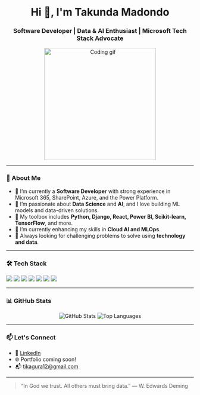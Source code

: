 
<h1 align="center">Hi 👋, I'm Takunda Madondo</h1>
<h3 align="center">Software Developer | Data & AI Enthusiast | Microsoft Tech Stack Advocate</h3>

<p align="center">
  <img src="https://media.giphy.com/media/qgQUggAC3Pfv687qPC/giphy.gif" width="300" alt="Coding gif">
</p>

---

### 🚀 About Me

- 💼 I’m currently a **Software Developer** with strong experience in Microsoft 365, SharePoint, Azure, and the Power Platform.
- 🧠 I’m passionate about **Data Science** and **AI**, and I love building ML models and data-driven solutions.
- 🧰 My toolbox includes **Python, Django, React, Power BI, Scikit-learn, TensorFlow**, and more.
- 🌱 I’m currently enhancing my skills in **Cloud AI and MLOps**.
- 🎯 Always looking for challenging problems to solve using **technology and data**.

---

### 🛠️ Tech Stack

<p align="left">
  <img src="https://img.shields.io/badge/Python-3670A0?style=for-the-badge&logo=python&logoColor=white"/>
  <img src="https://img.shields.io/badge/Power%20BI-F2C811?style=for-the-badge&logo=powerbi&logoColor=black"/>
  <img src="https://img.shields.io/badge/React-20232A?style=for-the-badge&logo=react&logoColor=61DAFB"/>
  <img src="https://img.shields.io/badge/Django-092E20?style=for-the-badge&logo=django&logoColor=white"/>
  <img src="https://img.shields.io/badge/Azure-0078D4?style=for-the-badge&logo=microsoftazure&logoColor=white"/>
  <img src="https://img.shields.io/badge/Power%20Apps-742774?style=for-the-badge&logo=microsoftpowerapps&logoColor=white"/>
  <img src="https://img.shields.io/badge/PostgreSQL-336791?style=for-the-badge&logo=postgresql&logoColor=white"/>
</p>

---

### 📊 GitHub Stats

<p align="center">
  <img src="https://github-readme-stats.vercel.app/api?username=your-github-username&show_icons=true&theme=radical" alt="GitHub Stats"/>
  <img src="https://github-readme-stats.vercel.app/api/top-langs/?username=your-github-username&layout=compact&theme=radical" alt="Top Languages"/>
</p>

---

### 📫 Let's Connect

- 🔗 [LinkedIn](https://www.linkedin.com/in/takunda-madondo-649b66218/)  
- 🌐 Portfolio coming soon!  
- 📬 tikagura12@gmail.com

---

> “In God we trust. All others must bring data.” — W. Edwards Deming
